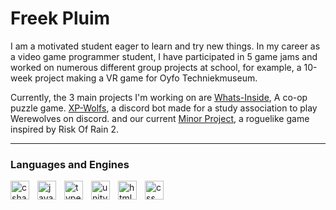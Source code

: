<h1>Freek Pluim</h1>

I am a motivated student eager to learn and try new things. 
In my career as a video game programmer student, I have participated in 5 game jams and worked on numerous different group projects at school, for example, a 10-week project making a VR game for Oyfo Techniekmuseum.

Currently, the 3 main projects I'm working on are <a href="https://github.com/FreekPluim/Whats-Inside">Whats-Inside</a>, A co-op puzzle game. <a href="https://github.com/FreekPluim/XP-Wolfs/">XP-Wolfs</a>, a discord bot made for a study association to play Werewolves on discord. and our current <a href="https://github.com/Sad-AI-dev/Minor_Skilled">Minor Project</a>, a roguelike game inspired by Risk Of Rain 2.

___

### Languages and Engines
<img align="left" alt="csharp" width="30px" style="padding-right:10px;" src="https://cdn.jsdelivr.net/gh/devicons/devicon/icons/csharp/csharp-original.svg" />
<img align="left" alt="javascript" width="30px" style="padding-right:10px;" src="https://cdn.jsdelivr.net/gh/devicons/devicon/icons/javascript/javascript-original.svg" />
<img align="left" alt="typescript" width="30px" style="padding-right:10px;" src="https://cdn.jsdelivr.net/gh/devicons/devicon/icons/typescript/typescript-original.svg" />
<img align="left" alt="unity" width="30px" style="padding-right:10px;" src="https://cdn.jsdelivr.net/gh/devicons/devicon/icons/unity/unity-original.svg" />
<img  align="left" alt="html" width="30px" style="padding-right:10px;" src="https://cdn.jsdelivr.net/gh/devicons/devicon/icons/html5/html5-original.svg" />
<img  align="left" alt="css" width="30px" style="padding-right:10px;" src="https://cdn.jsdelivr.net/gh/devicons/devicon/icons/css3/css3-original.svg" />
</br>

<!--
**FreekPluim/FreekPluim** is a ✨ _special_ ✨ repository because its `README.md` (this file) appears on your GitHub profile.

Here are some ideas to get you started:

- 🔭 I’m currently working on ...
- 🌱 I’m currently learning ...
- 👯 I’m looking to collaborate on ...
- 🤔 I’m looking for help with ...
- 💬 Ask me about ...
- 📫 How to reach me: ...
- 😄 Pronouns: ...
- ⚡ Fun fact: ...
-->
